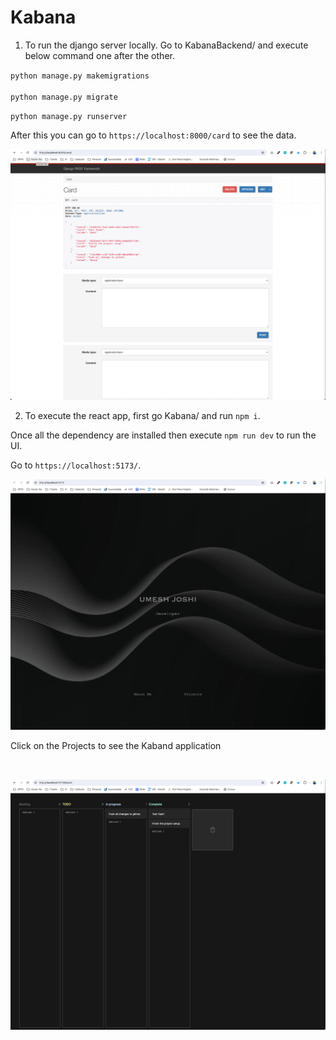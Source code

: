# Kabana

1. To run the django server locally. Go to KabanaBackend/ and execute below command one after the other.

`python manage.py makemigrations`
<br>  
`python manage.py migrate`
<br>

`python manage.py runserver`

After this you can go to `https://localhost:8000/card` to see the data.

![Django Server](./Kabana/src/assets/djangoHome.png)

2. To execute the react app, first go Kabana/ and run `npm i`.

Once all the dependency are installed then execute `npm run dev` to run the UI.

Go to `https://localhost:5173/`.

![Langing Page](./Kabana/src/assets/landing.png)

Click on the Projects to see the Kaband application

<br>

![Board](./Kabana/src/assets/board.png)
